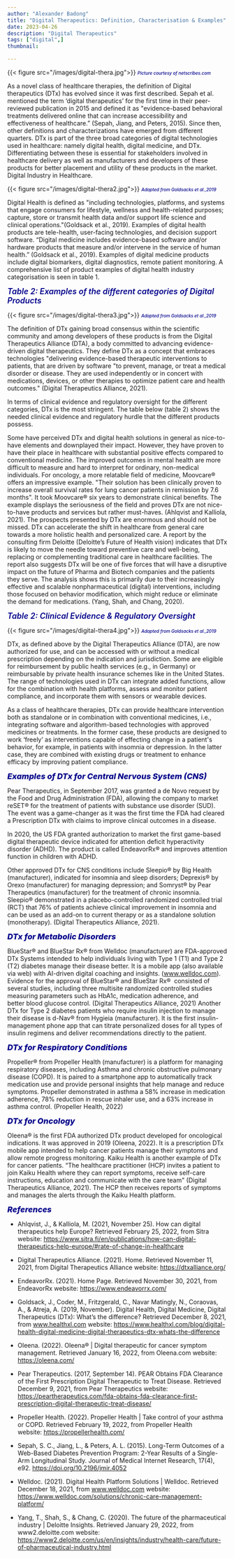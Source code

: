 ```yaml
---
author: "Alexander Badong"
title: "Digital Therapeutics: Definition, Characterisation & Examples"
date: 2023-04-26
description: "Digital Therapeutics"
tags: ["digital",]
thumbnail:

---
```

<div class="justify">

{{< figure src="/images/digital-thera.jpg">}}
*<span style="color:darkblue;font-weight:500;font-size:10px">
Picture courtesy of netscribes.com
</span>*


As a novel class of healthcare therapies, the definition of Digital therapeutics (DTx) has evolved since it was first described. Sepah et al. mentioned the term ‘digital therapeutics’ for the first time in their peer-reviewed publication in 2015 and defined it as "evidence-based behavioral treatments delivered online that can increase accessibility and effectiveness of healthcare.” (Sepah, Jiang, and Peters, 2015). Since then, other definitions and characterizations have emerged from different quarters.
DTx is part of the three broad categories of digital technologies used in healthcare: namely digital health, digital medicine, and DTx. Differentiating between these is essential for stakeholders involved in healthcare delivery as well as manufacturers and developers of these products for better placement and utility of these products in the market.
Digital Industry in Healthcare.


{{< figure src="/images/digital-thera2.jpg">}}
*<span style="color:darkblue;font-weight:500;font-size:10px">
Adapted from Goldsacks et al.,2019
</span>*

Digital Health is defined as "including technologies, platforms, and systems that engage consumers for lifestyle, wellness and health-related purposes; capture, store or transmit health data and/or support life science and clinical operations."(Goldsack et al., 2019). Examples of digital health products are tele-health, user-facing technologies, and decision support software. “Digital medicine includes evidence-based software and/or hardware products that measure and/or intervene in the service of human health.” (Goldsack et al., 2019). Examples of digital medicine products include digital biomarkers, digital diagnostics, remote patient monitoring. A comprehensive list of product examples of digital health industry categorisation is seen in table 1.


*<span style="color:darkblue;font-weight:600;font-size:18px">
Table 2: Examples of the different categories of Digital Products
</span>*

{{< figure src="/images/digital-thera3.jpg">}}
*<span style="color:darkblue;font-weight:500;font-size:10px">
Adapted from Goldsacks et al.,2019
</span>*

The definition of DTx gaining broad consensus within the scientific community and among developers of these products is from the Digital Therapeutics Alliance (DTA), a body committed to advancing evidence-driven digital therapeutics. They define DTx as a concept that embraces technologies "delivering evidence-based therapeutic interventions to patients, that are driven by software "to prevent, manage, or treat a medical disorder or disease. They are used independently or in concert with medications, devices, or other therapies to optimize patient care and health outcomes." (Digital Therapeutics Alliance, 2021).

In terms of clinical evidence and regulatory oversight for the different categories, DTx is the most stringent. The table below (table 2) shows the needed clinical evidence and regulatory hurdle that the different products possess.


Some have perceived DTx and digital health solutions in general as nice-to-have elements and downplayed their impact. However, they have proven to have their place in healthcare with substantial positive effects compared to conventional medicine. The improved outcomes in mental health are more difficult to measure and hard to interpret for ordinary, non-medical individuals. For oncology, a more relatable field of medicine, Moovcare® offers an impressive example. "Their solution has been clinically proven to increase overall survival rates for lung cancer patients in remission by 7.6 months". It took Moovcare® six years to demonstrate clinical benefits. The example displays the seriousness of the field and proves DTx are not nice-to-have products and services but rather must-haves. (Ahlqvist and Kalliola, 2021). The prospects presented by DTx are enormous and should not be missed. DTx can accelerate the shift in healthcare from general care towards a more holistic health and personalized care. A report by the consulting firm Deloitte (Deloitte’s Future of Health vision) indicates that DTx is likely to move the needle toward preventive care and well-being, replacing or complementing traditional care in healthcare facilities. The report also suggests DTx will be one of five forces that will have a disruptive impact on the future of Pharma and Biotech companies and the patients they serve. The analysis shows this is primarily due to their increasingly effective and scalable nonpharmaceutical (digital) interventions, including those focused on behavior modification, which might reduce or eliminate the demand for medications. (Yang, Shah, and Chang, 2020).


*<span style="color:darkblue;font-weight:600;font-size:18px">
Table 2: Clinical Evidence & Regulatory Oversight
</span>*


{{< figure src="/images/digital-thera4.jpg">}}
*<span style="color:darkblue;font-weight:500;font-size:10px">
Adapted from Goldsacks et al.,2019
</span>*


DTx, as defined above by the Digital Therapeutics Alliance (DTA), are now authorized for use, and can be accessed with or without a medical prescription depending on the indication and jurisdiction. Some are eligible for reimbursement by public health services (e.g., in Germany) or reimbursable by private health insurance schemes like in the United States. The range of technologies used in DTx can integrate added functions, allow for the combination with health platforms, assess and monitor patient compliance, and incorporate them with sensors or wearable devices.

As a class of healthcare therapies, DTx can provide healthcare intervention both as standalone or in combination with conventional medicines, i.e., integrating software and algorithm-based technologies with approved medicines or treatments. In the former case, these products are designed to work ‘freely’ as interventions capable of effecting change in a patient's behavior, for example, in patients with insomnia or depression. In the latter case, they are combined with existing drugs or treatment to enhance efficacy by improving patient compliance.

*<span style="color:darkblue;font-weight:800;font-size:18px">
Examples of DTx for Central Nervous System (CNS)
</span>*

Pear Therapeutics, in September 2017, was granted a de Novo request by the Food and Drug Administration (FDA), allowing the company to market reSET® for the treatment of patients with substance use disorder (SUD). The event was a game-changer as it was the first time the FDA had cleared a Prescription DTx with claims to improve clinical outcomes in a disease.

In 2020, the US FDA granted authorization to market the first game-based digital therapeutic device indicated for attention deficit hyperactivity disorder (ADHD). The product is called EndeavorRx® and improves attention function in children with ADHD.

Other approved DTx for CNS conditions include Sleepio® by Big Health (manufacturer), indicated for insomnia and sleep disorders; Deprexis® by Orexo (manufacturer) for managing depression; and Somryst® by Pear Therapeutics (manufacturer) for the treatment of chronic insomnia. Sleepio® demonstrated in a placebo-controlled randomized controlled trial (RCT) that 76% of patients achieve clinical improvement in insomnia and can be used as an add-on to current therapy or as a standalone solution (monotherapy). (Digital Therapeutics Alliance, 2021).

*<span style="color:darkblue;font-weight:800;font-size:18px">
DTx for Metabolic Disorders
</span>*

BlueStar® and BlueStar Rx® from Welldoc (manufacturer) are FDA-approved DTx Systems intended to help individuals living with Type 1 (T1) and Type 2 (T2) diabetes manage their disease better. It is a mobile app (also available via web) with AI-driven digital coaching and insights. (www.welldoc.com). Evidence for the approval of BlueStar® and BlueStar Rx®  consisted of several studies, including three multisite randomized controlled studies measuring parameters such as HbA1c, medication adherence, and better blood glucose control. (Digital Therapeutics Alliance, 2021)
Another DTx for Type 2 diabetes patients who require insulin injection to manage their disease is d-Nav® from Hygieia (manufacturer). It is the first insulin-management phone app that can titrate personalized doses for all types of insulin regimens and deliver recommendations directly to the patient.


*<span style="color:darkblue;font-weight:800;font-size:18px">
DTx for Respiratory Conditions
</span>*

Propeller® from Propeller Health (manufacturer) is a platform for managing respiratory diseases, including Asthma and chronic obstructive pulmonary disease (COPD). It is paired to a smartphone app to automatically track medication use and provide personal insights that help manage and reduce symptoms. Propeller demonstrated in asthma a 58% increase in medication adherence, 78% reduction in rescue inhaler use, and a 63% increase in asthma control. (Propeller Health, 2022)


*<span style="color:darkblue;font-weight:800;font-size:18px">
DTx for Oncology
</span>*


Oleena® is the first FDA authorized DTx product developed for oncological indications. It was approved in 2019 (Oleena, 2022). It is a prescription DTx mobile app intended to help cancer patients manage their symptoms and allow remote progress monitoring.
Kaiku Health is another example of DTx for cancer patients. “The healthcare practitioner (HCP) invites a patient to join Kaiku Health where they can report symptoms, receive self-care instructions, education and communicate with the care team" (Digital Therapeutics Alliance, 2021). The HCP then receives reports of symptoms and manages the alerts through the Kaiku Health platform.

*<span style="color:darkblue;font-weight:800;font-size:18px">
References
</span>*


* Ahlqvist, J., & Kalliola, M. (2021, November 25). How can digital therapeutics help Europe? Retrieved February 25, 2022, from Sitra website: https://www.sitra.fi/en/publications/how-can-digital-therapeutics-help-europe/#rate-of-change-in-healthcare

* Digital Therapeutics Alliance. (2021). Home. Retrieved November 11, 2021, from Digital Therapeutics Alliance website: https://dtxalliance.org/
* EndeavorRx. (2021). Home Page. Retrieved November 30, 2021, from EndeavorRx website: https://www.endeavorrx.com/
* Goldsack, J., Coder, M., Fritzgerald, C., Navar Matingly, N., Coraovas, A., & Atreja, A. (2019, November). Digital Health, Digital Medicine, Digital Therapeutics (DTx): What’s the difference? Retrieved December 8, 2021, from www.healthxl.com website: https://www.healthxl.com/blog/digital-health-digital-medicine-digital-therapeutics-dtx-whats-the-difference
* Oleena. (2022). Oleena® | Digital therapeutic for cancer symptom management. Retrieved January 16, 2022, from Oleena.com website: https://oleena.com/
* Pear Therapeutics. (2017, September 14). PEAR Obtains FDA Clearance of the First Prescription Digital Therapeutic to Treat Disease. Retrieved December 9, 2021, from Pear Therapeutics website: https://peartherapeutics.com/fda-obtains-fda-clearance-first-prescription-digital-therapeutic-treat-disease/
* Propeller Health. (2022). Propeller Health | Take control of your asthma or COPD. Retrieved February 19, 2022, from Propeller Health website: https://propellerhealth.com/
* Sepah, S. C., Jiang, L., & Peters, A. L. (2015). Long-Term Outcomes of a Web-Based Diabetes Prevention Program: 2-Year Results of a Single-Arm Longitudinal Study. Journal of Medical Internet Research, 17(4), e92. https://doi.org/10.2196/jmir.4052
* Welldoc. (2021). Digital Health Platform Solutions | Welldoc. Retrieved December 18, 2021, from www.welldoc.com website: https://www.welldoc.com/solutions/chronic-care-management-platform/
* Yang, T., Shah, S., & Chang, C. (2020). The future of the pharmaceutical industry | Deloitte Insights. Retrieved January 29, 2022, from www2.deloitte.com website: https://www2.deloitte.com/us/en/insights/industry/health-care/future-of-pharmaceutical-industry.html


</div>


